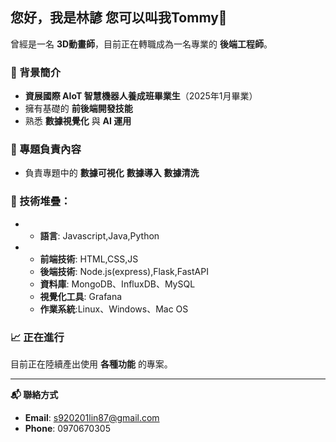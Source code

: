 ## 您好，我是林諺 您可以叫我Tommy👋

曾經是一名 **3D動畫師**，目前正在轉職成為一名專業的 **後端工程師**。

### 🌟 背景簡介
- **資展國際 AIoT 智慧機器人養成班畢業生**（2025年1月畢業）
- 擁有基礎的 **前後端開發技能**
- 熟悉 **數據視覺化** 與 **AI 運用**

### 💼 專題負責內容
- 負責專題中的 **數據可視化** **數據導入** **數據清洗**
  
### 🔧 技術堆疊：
- - **語言**: Javascript,Java,Python
- - **前端技術**: HTML,CSS,JS
  - **後端技術**: Node.js(express),Flask,FastAPI  
  - **資料庫**: MongoDB、InfluxDB、MySQL 
  - **視覺化工具**: Grafana
  - **作業系統**:Linux、Windows、Mac OS
    

### 📈 正在進行
目前正在陸續產出使用 **各種功能** 的專案。

---

**📬 聯絡方式**

- **Email**: s920201lin87@gmail.com  
- **Phone**: 0970670305
